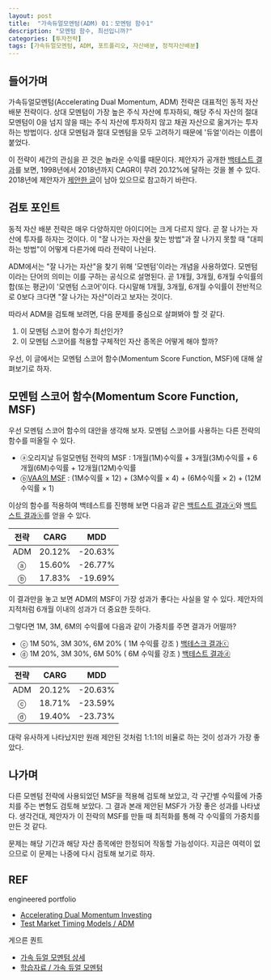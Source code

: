 ```yaml
---
layout: post
title:  "가속듀얼모멘텀(ADM) 01：모멘텀 함수1"
description: "모멘텀 함수, 최선입니까?"
categories: [투자전략]
tags: [가속듀얼모멘텀, ADM, 포트폴리오, 자산배분, 정적자산배분]
---
```


## 들어가며

가속듀얼모멘텀(Accelerating Dual Momentum, ADM) 전략은 대표적인 동적 자산 배분 전략이다. 상대 모멘텀이 가장 높은 주식 자산에 투자하되, 해당 주식 자산의 절대 모멘텀이 0을 넘지 않을 때는 주식 자산에 투자하지 않고 채권 자산으로 옮겨가는 투자하는 방법이다. 상대 모멘텀과 절대 모멘텀을 모두 고려하기 때문에 '듀얼'이라는 이름이 붙었다. 

이 전략이 세간의 관심을 끈 것은 놀라운 수익률 때문이다. 제안자가 공개한 [백테스트 결과](https://www.portfoliovisualizer.com/test-market-timing-model?s=y&coreSatellite=false&timingModel=6&startYear=1985&endYear=2018&initialAmount=10000&symbols=VFINX+VINEX&singleAbsoluteMomentum=false&volatilityTarget=9.0&downsideVolatility=false&outOfMarketAssetType=2&outOfMarketAsset=VUSTX&movingAverageSignal=1&movingAverageType=1&multipleTimingPeriods=true&periodWeighting=2&windowSize=1&windowSizeInDays=105&movingAverageType2=1&windowSize2=10&windowSizeInDays2=105&volatilityWindowSize=0&volatilityWindowSizeInDays=0&assetsToHold=1&allocationWeights=1&riskControl=false&riskWindowSize=10&riskWindowSizeInDays=0&rebalancePeriod=1&separateSignalAsset=false&tradeExecution=0&benchmark=VFINX&timingPeriods[0]=1&timingUnits[0]=2&timingWeights[0]=33&timingPeriods[1]=3&timingUnits[1]=2&timingWeights[1]=33&timingPeriods[2]=6&timingUnits[2]=2&timingWeights[2]=34&timingUnits[3]=2&timingWeights[3]=0&timingUnits[4]=2&timingWeights[4]=0&volatilityPeriodUnit=2&volatilityPeriodWeight=0)를 보면, 1998년에서 2018년까지 CAGR이 무려 20.12%에 달하는 것을 볼 수 있다. 2018년에 제안자가 [제안한 글](https://engineeredportfolio.com/2018/05/02/accelerating-dual-momentum-investing/)이 남아 있으므로 참고하기 바란다. 

## 검토 포인트

동적 자산 배분 전략은 매우 다양하지만 아이디어는 크게 다르지 않다. 곧 잘 나가는 자산에 투자를 하자는 것이다. 이 "잘 나가는 자산을 찾는 방법"과 잘 나가지 못할 때 "대피하는 방법"이 어떻게 다른가에 따라 전략이 나뉜다. 

ADM에서는 "잘 나가는 자산"을 찾기 위해 '모멘텀'이라는 개념을 사용하였다. 모멘텀이라는 단어의 의미는 이를 구하는 공식으로 설명된다. 곧 1개월, 3개월, 6개월 수익률의 합(또는 평균)이 '모멘텀 스코어'이다. 다시말해 1개월, 3개월, 6개월 수익률이 전반적으로 0보다 크다면 "잘 나가는 자산"이라고 보자는 것이다. 

따라서 ADM을 검토해 보려면, 다음 문제를 중심으로 살펴봐야 할 것 같다. 

1. 이 모멘텀 스코어 함수가 최선인가?
2. 이 모멘텀 스코어를 적용할 구체적인 자산 종목은 어떻게 해야 할까?

우선, 이 글에서는 모멘텀 스코어 함수(Momentum Score Function, MSF)에 대해 살펴보기로 하자. 

## 모멘텀 스코어 함수(Momentum Score Function, MSF)

우선 모멘텀 스코어 함수의 대안을 생각해 보자. 모멘텀 스코어를 사용하는 다른 전략의 함수를 떠올릴 수 있다.

* ⓐ오리지날 듀얼모멘텀 전략의 MSF : 1개월(1M)수익률 + 3개월(3M)수익률 + 6개월(6M)수익률 + 12개월(12M)수익률 
* ⓑ[VAA의 MSF](https://lazyquant.xyz/docs/detail/%EC%9E%90%EC%82%B0%EB%B0%B0%EB%B6%84/5) : (1M수익률 × 12) + (3M수익률 × 4) + (6M수익률 × 2) + (12M수익률 × 1)

이상의 함수를 적용하여 백테스트를 진행해 보면 다음과 같은 [백트스트 결과ⓐ](https://www.portfoliovisualizer.com/test-market-timing-model?s=y&coreSatellite=false&timingModel=6&timePeriod=4&startYear=1985&firstMonth=1&endYear=2018&lastMonth=12&calendarAligned=true&includeYTD=false&initialAmount=10000&periodicAdjustment=0&adjustmentAmount=0&inflationAdjusted=true&adjustmentPercentage=0.0&adjustmentFrequency=4&symbols=VFINX+VINEX&singleAbsoluteMomentum=false&volatilityTarget=9.0&downsideVolatility=false&outOfMarketStartMonth=5&outOfMarketEndMonth=10&outOfMarketAssetType=2&outOfMarketAsset=VUSTX&movingAverageSignal=1&movingAverageType=1&multipleTimingPeriods=true&periodWeighting=2&windowSize=1&windowSizeInDays=105&movingAverageType2=1&windowSize2=10&windowSizeInDays2=105&excludePreviousMonth=false&normalizeReturns=false&volatilityWindowSize=0&volatilityWindowSizeInDays=0&assetsToHold=1&allocationWeights=1&riskControlType=0&riskWindowSize=10&riskWindowSizeInDays=0&stopLossMode=0&stopLossThreshold=2.0&stopLossAssetType=1&rebalancePeriod=1&separateSignalAsset=false&tradeExecution=0&leverageType=0&leverageRatio=0.0&debtAmount=0&debtInterest=0.0&maintenanceMargin=25.0&leveragedBenchmark=false&comparedAllocation=0&benchmark=VFINX&timingPeriods%5B0%5D=1&timingUnits%5B0%5D=2&timingWeights%5B0%5D=25&timingPeriods%5B1%5D=3&timingUnits%5B1%5D=2&timingWeights%5B1%5D=25&timingPeriods%5B2%5D=6&timingUnits%5B2%5D=2&timingWeights%5B2%5D=25&timingPeriods%5B3%5D=12&timingUnits%5B3%5D=2&timingWeights%5B3%5D=25&timingUnits%5B4%5D=2&timingWeights%5B4%5D=0&volatilityPeriodUnit=2&volatilityPeriodWeight=0)와 [백트스트 결과ⓑ](https://www.portfoliovisualizer.com/test-market-timing-model?s=y&coreSatellite=false&timingModel=6&timePeriod=4&startYear=1985&firstMonth=1&endYear=2018&lastMonth=12&calendarAligned=true&includeYTD=false&initialAmount=10000&periodicAdjustment=0&adjustmentAmount=0&inflationAdjusted=true&adjustmentPercentage=0.0&adjustmentFrequency=4&symbols=VFINX+VINEX&singleAbsoluteMomentum=false&volatilityTarget=9.0&downsideVolatility=false&outOfMarketStartMonth=5&outOfMarketEndMonth=10&outOfMarketAssetType=2&outOfMarketAsset=VUSTX&movingAverageSignal=1&movingAverageType=1&multipleTimingPeriods=true&periodWeighting=2&windowSize=1&windowSizeInDays=105&movingAverageType2=1&windowSize2=10&windowSizeInDays2=105&excludePreviousMonth=false&normalizeReturns=false&volatilityWindowSize=0&volatilityWindowSizeInDays=0&assetsToHold=1&allocationWeights=1&riskControlType=0&riskWindowSize=10&riskWindowSizeInDays=0&stopLossMode=0&stopLossThreshold=2.0&stopLossAssetType=1&rebalancePeriod=1&separateSignalAsset=false&tradeExecution=0&leverageType=0&leverageRatio=0.0&debtAmount=0&debtInterest=0.0&maintenanceMargin=25.0&leveragedBenchmark=false&comparedAllocation=0&benchmark=VFINX&timingPeriods%5B0%5D=1&timingUnits%5B0%5D=2&timingWeights%5B0%5D=63&timingPeriods%5B1%5D=3&timingUnits%5B1%5D=2&timingWeights%5B1%5D=21&timingPeriods%5B2%5D=6&timingUnits%5B2%5D=2&timingWeights%5B2%5D=11&timingPeriods%5B3%5D=12&timingUnits%5B3%5D=2&timingWeights%5B3%5D=5&timingUnits%5B4%5D=2&timingWeights%5B4%5D=0&volatilityPeriodUnit=2&volatilityPeriodWeight=0)를 얻을 수 있다. 

| 전략 | CARG  | MDD  |
|:---:|:-----:|:----:|
| ADM  | 20.12%	 | -20.63% |
| ⓐ  | 15.60% | -26.77% |
| ⓑ  | 17.83% | -19.69% |

이 결과만을 놓고 보면 ADM의 MSF이 가장 성과가 좋다는 사실을 알 수 있다. 제안자의 지적처럼 6개월 이내의 성과가 더 중요한 듯하다. 

그렇다면 1M, 3M, 6M의 수익률에 다음과 같이 가중치를 주면 결과가 어떨까? 

* ⓒ 1M 50%, 3M 30%, 6M 20% ( 1M 수익률 강조 ) [백테스크 결과ⓒ](https://www.portfoliovisualizer.com/test-market-timing-model?s=y&coreSatellite=false&timingModel=6&timePeriod=4&startYear=1985&firstMonth=1&endYear=2018&lastMonth=12&calendarAligned=true&includeYTD=false&initialAmount=10000&periodicAdjustment=0&adjustmentAmount=0&inflationAdjusted=true&adjustmentPercentage=0.0&adjustmentFrequency=4&symbols=VFINX+VINEX&singleAbsoluteMomentum=false&volatilityTarget=9.0&downsideVolatility=false&outOfMarketStartMonth=5&outOfMarketEndMonth=10&outOfMarketAssetType=2&outOfMarketAsset=VUSTX&movingAverageSignal=1&movingAverageType=1&multipleTimingPeriods=true&periodWeighting=2&windowSize=1&windowSizeInDays=105&movingAverageType2=1&windowSize2=10&windowSizeInDays2=105&excludePreviousMonth=false&normalizeReturns=false&volatilityWindowSize=0&volatilityWindowSizeInDays=0&assetsToHold=1&allocationWeights=1&riskControlType=0&riskWindowSize=10&riskWindowSizeInDays=0&stopLossMode=0&stopLossThreshold=2.0&stopLossAssetType=1&rebalancePeriod=1&separateSignalAsset=false&tradeExecution=0&leverageType=0&leverageRatio=0.0&debtAmount=0&debtInterest=0.0&maintenanceMargin=25.0&leveragedBenchmark=false&comparedAllocation=0&benchmark=VFINX&timingPeriods%5B0%5D=1&timingUnits%5B0%5D=2&timingWeights%5B0%5D=50&timingPeriods%5B1%5D=3&timingUnits%5B1%5D=2&timingWeights%5B1%5D=30&timingPeriods%5B2%5D=6&timingUnits%5B2%5D=2&timingWeights%5B2%5D=20&timingPeriods%5B3%5D=12&timingUnits%5B3%5D=2&timingUnits%5B4%5D=2&timingWeights%5B4%5D=0&volatilityPeriodUnit=2&volatilityPeriodWeight=0)
* ⓓ 1M 20%, 3M 30%, 6M 50% ( 6M 수익률 강조 ) [백테스트 결과ⓓ](https://www.portfoliovisualizer.com/test-market-timing-model?s=y&coreSatellite=false&timingModel=6&timePeriod=4&startYear=1985&firstMonth=1&endYear=2018&lastMonth=12&calendarAligned=true&includeYTD=false&initialAmount=10000&periodicAdjustment=0&adjustmentAmount=0&inflationAdjusted=true&adjustmentPercentage=0.0&adjustmentFrequency=4&symbols=VFINX+VINEX&singleAbsoluteMomentum=false&volatilityTarget=9.0&downsideVolatility=false&outOfMarketStartMonth=5&outOfMarketEndMonth=10&outOfMarketAssetType=2&outOfMarketAsset=VUSTX&movingAverageSignal=1&movingAverageType=1&multipleTimingPeriods=true&periodWeighting=2&windowSize=1&windowSizeInDays=105&movingAverageType2=1&windowSize2=10&windowSizeInDays2=105&excludePreviousMonth=false&normalizeReturns=false&volatilityWindowSize=0&volatilityWindowSizeInDays=0&assetsToHold=1&allocationWeights=1&riskControlType=0&riskWindowSize=10&riskWindowSizeInDays=0&stopLossMode=0&stopLossThreshold=2.0&stopLossAssetType=1&rebalancePeriod=1&separateSignalAsset=false&tradeExecution=0&leverageType=0&leverageRatio=0.0&debtAmount=0&debtInterest=0.0&maintenanceMargin=25.0&leveragedBenchmark=false&comparedAllocation=0&benchmark=VFINX&timingPeriods%5B0%5D=1&timingUnits%5B0%5D=2&timingWeights%5B0%5D=20&timingPeriods%5B1%5D=3&timingUnits%5B1%5D=2&timingWeights%5B1%5D=30&timingPeriods%5B2%5D=6&timingUnits%5B2%5D=2&timingWeights%5B2%5D=50&timingPeriods%5B3%5D=12&timingUnits%5B3%5D=2&timingUnits%5B4%5D=2&timingWeights%5B4%5D=0&volatilityPeriodUnit=2&volatilityPeriodWeight=0)

| 전략 | CARG  | MDD  |
|:---:|:-----:|:----:|
| ADM  | 20.12%	 | -20.63% |
| ⓒ  | 18.71%	 | -23.59% |
| ⓓ  | 19.40%	 | -23.73% |

대략 유사하게 나타났지만 원래 제안된 것처럼 1:1:1의 비율로 하는 것이 성과가 가장 좋았다. 

## 나가며

다른 모멘텀 전략에 사용되었던 MSF을 적용해 검토해 보았고, 각 구간별 수익률에 가중치를 주는 변형도 검토해 보았다. 그 결과 본래 제안된 MSF가 가장 좋은 성과를 나타냈다. 생각건대, 제안자가 이 전략의 MSF를 만들 때 최적화를 통해 각 수익률의 가중치를 만든 것 같다. 

문제는 해당 기간과 해당 자산 종목에만 한정되어 작동할 가능성이다. 지금은 여력이 없으므로 이 문제는 나중에 다시 검토해 보기로 하자. 

## REF

engineered portfolio
* [Accelerating Dual Momentum Investing](https://engineeredportfolio.com/2018/05/02/accelerating-dual-momentum-investing/)
* [Test Market Timing Models / ADM](https://www.portfoliovisualizer.com/test-market-timing-model?s=y&coreSatellite=false&timingModel=6&startYear=1985&endYear=2018&initialAmount=10000&symbols=VFINX+VINEX&singleAbsoluteMomentum=false&volatilityTarget=9.0&downsideVolatility=false&outOfMarketAssetType=2&outOfMarketAsset=VUSTX&movingAverageSignal=1&movingAverageType=1&multipleTimingPeriods=true&periodWeighting=2&windowSize=1&windowSizeInDays=105&movingAverageType2=1&windowSize2=10&windowSizeInDays2=105&volatilityWindowSize=0&volatilityWindowSizeInDays=0&assetsToHold=1&allocationWeights=1&riskControl=false&riskWindowSize=10&riskWindowSizeInDays=0&rebalancePeriod=1&separateSignalAsset=false&tradeExecution=0&benchmark=VFINX&timingPeriods[0]=1&timingUnits[0]=2&timingWeights[0]=33&timingPeriods[1]=3&timingUnits[1]=2&timingWeights[1]=33&timingPeriods[2]=6&timingUnits[2]=2&timingWeights[2]=34&timingUnits[3]=2&timingWeights[3]=0&timingUnits[4]=2&timingWeights[4]=0&volatilityPeriodUnit=2&volatilityPeriodWeight=0)

게으른 퀀트
* [가속 듀얼 모멘텀 상세](https://lazyquant.xyz/allocation/detail/ADM)
* [학습자료 / 가속 듀얼 모멘텀](https://lazyquant.xyz/docs/detail/%EC%9E%90%EC%82%B0%EB%B0%B0%EB%B6%84/19)